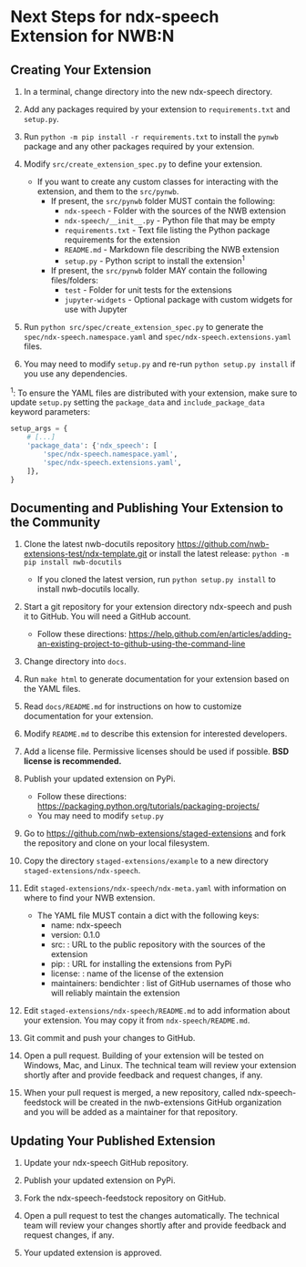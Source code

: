 # Next Steps for ndx-speech Extension for NWB:N

## Creating Your Extension

1. In a terminal, change directory into the new ndx-speech directory.

2. Add any packages required by your extension to `requirements.txt` and `setup.py`.

3. Run `python -m pip install -r requirements.txt` to install the `pynwb` package
and any other packages required by your extension.

4. Modify `src/create_extension_spec.py` to define your extension.

    - If you want to create any custom classes for interacting with the extension,
      and them to the `src/pynwb`.
      - If present, the `src/pynwb` folder MUST contain the following:
        - `ndx-speech` - Folder with the sources of the NWB extension
        - `ndx-speech/__init__.py` - Python file that may be empty
        - `requirements.txt` - Text file listing the Python package requirements for the extension
        - `README.md` - Markdown file describing the NWB extension
        - `setup.py` - Python script to install the extension<sup>1</sup>
      - If present, the `src/pynwb` folder MAY contain the following files/folders:
        - `test` - Folder for unit tests for the extensions
        - `jupyter-widgets` - Optional package with custom widgets for use with Jupyter

5. Run `python src/spec/create_extension_spec.py` to generate the
`spec/ndx-speech.namespace.yaml` and
`spec/ndx-speech.extensions.yaml` files.

6. You may need to modify `setup.py` and re-run `python setup.py install` if you
use any dependencies.

<sup>1</sup>: To ensure the YAML files are distributed with your extension, make sure to
update `setup.py` setting the `package_data` and `include_package_data` keyword parameters:
```python
setup_args = {
    # [...]
    'package_data': {'ndx_speech': [
        'spec/ndx-speech.namespace.yaml',
        'spec/ndx-speech.extensions.yaml',
    ]},
}
```


## Documenting and Publishing Your Extension to the Community

1. Clone the latest nwb-docutils repository https://github.com/nwb-extensions-test/ndx-template.git
or install the latest release:
`python -m pip install nwb-docutils`
    - If you cloned the latest version, run `python setup.py install` to install nwb-docutils locally.

2. Start a git repository for your extension directory ndx-speech
 and push it to GitHub. You will need a GitHub account.
    - Follow these directions:
  https://help.github.com/en/articles/adding-an-existing-project-to-github-using-the-command-line

3. Change directory into `docs`.

4. Run `make html` to generate documentation for your extension based on the YAML files.

5. Read `docs/README.md` for instructions on how to customize documentation for
your extension.

6. Modify `README.md` to describe this extension for interested developers.

7. Add a license file. Permissive licenses should be used if possible.
**BSD license is recommended.**

8. Publish your updated extension on PyPi.
    - Follow these directions: https://packaging.python.org/tutorials/packaging-projects/
    - You may need to modify `setup.py`

9. Go to https://github.com/nwb-extensions/staged-extensions and fork the
repository and clone on your local filesystem.

10. Copy the directory `staged-extensions/example` to a new directory
`staged-extensions/ndx-speech`.

11. Edit `staged-extensions/ndx-speech/ndx-meta.yaml`
with information on where to find your NWB extension.
    - The YAML file MUST contain a dict with the following keys:
      - name: ndx-speech
      - version: 0.1.0
      - src: <URL> : URL to the public repository with the sources of the extension
      - pip: <URL> : URL for installing the extensions from PyPi
      - license: <license> : name of the license of the extension
      - maintainers: bendichter : list of GitHub
      usernames of those who will reliably maintain the extension

12. Edit `staged-extensions/ndx-speech/README.md`
to add information about your extension. You may copy it from
`ndx-speech/README.md`.

13. Git commit and push your changes to GitHub.

14. Open a pull request. Building of your extension will be tested on Windows,
Mac, and Linux. The technical team will review your extension shortly after
and provide feedback and request changes, if any.

15. When your pull request is merged, a new repository, called
ndx-speech-feedstock will be created in the nwb-extensions
GitHub organization and you will be added as a maintainer for that repository.


## Updating Your Published Extension

1. Update your ndx-speech GitHub repository.

2. Publish your updated extension on PyPi.

3. Fork the ndx-speech-feedstock repository on GitHub.

4. Open a pull request to test the changes automatically. The technical team
will review your changes shortly after and provide feedback and request changes,
 if any.

5. Your updated extension is approved.
